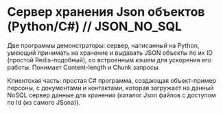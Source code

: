 # Сервер хранения Json объектов (Python/C#) // JSON_NO_SQL

Две программы демонстраторы: сервер, написанный на Python, умеющий принимать на хранение и выдавать JSON объекты по их ID (простой Redis-подобный), со встроенным кэшем 
для ускорения его работы. Понимает Content-length и Chunk запросы.

Клиентская часть: простая C# программа, создающая объект-пример персоны, с документами и контактами, которая загружает на данный NoSQL сервер данные для хранения (каталог Json файлов с доступом по Id (из самого JSona)).

